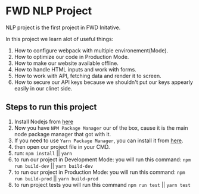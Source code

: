 # FWD NLP Project

NLP project is the first project in FWD Initative.

In this project we learn alot of useful things:

1. How to configure webpack with multiple environement(Mode).
2. How to optimize our code in Production Mode.
3. How to make our website available offline.
4. How to handle HTML inputs and work with forms.
5. How to work with API, fetching data and render
   it to screen.
6. How to secure our API keys because we shouldn't put our keys appearly easily in our clinet side.

## Steps to run this project

1. Install Nodejs from [here](https://nodejs.org/en/)
2. Now you have `NPM Package Manager` our of the box, cause it is the main node package manager that got with it.
3. If you need to use `Yarn Package Manager`, you can install it from [here](https://yarnpkg.com/getting-started/install).
4. then open our project file in your CMD.
5. run: `npm install` || `yarn`
6. to run our project in Development Mode: you will run this command: `npm run build-dev` || `yarn build-dev`
7. to run our project in Production Mode: you will run this command: `npm run build-prod` || `yarn build-prod`
8. to run project tests you will run this command `npm run test` || `yarn test`
